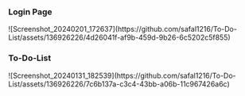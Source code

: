 <h3>Login Page</h3>
![Screenshot_20240201_172637](https://github.com/safal1216/To-Do-List/assets/136926226/4d26041f-af9b-459d-9b26-6c5202c5f855)



<h3>To-Do-List</h3>
![Screenshot_20240131_182539](https://github.com/safal1216/To-Do-List/assets/136926226/7c6b137a-c3c4-43bb-a06b-11c967426a6c)

